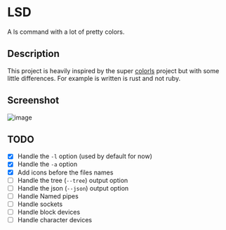 # LSD

A ls command with a lot of pretty colors.

## Description

This project is heavily inspired by the super [colorls](https://github.com/athityakumar/colorls)
project but with some little differences. For example is written is rust and not ruby.

## Screenshot

![image](https://raw.githubusercontent.com/Peltoche/lsd/assets/screen_lsd.png)

## TODO

- [x] Handle the `-l` option (used by default for now)
- [x] Handle the `-a` option
- [x] Add icons before the files names
- [ ] Handle the tree (`--tree`) output option
- [ ] Handle the json (`--json`) output option
- [ ] Handle Named pipes
- [ ] Handle sockets
- [ ] Handle block devices
- [ ] Handle character devices
